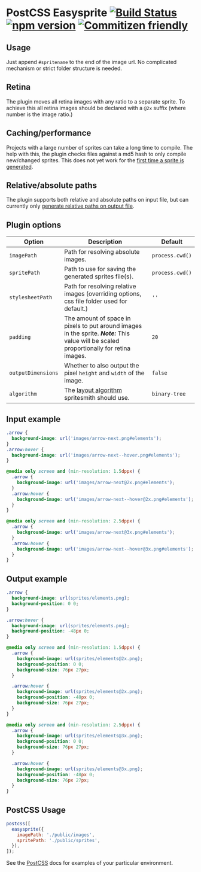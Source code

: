 # PostCSS Easysprite [![Build Status](https://travis-ci.org/glebmachine/postcss-easysprites.svg?branch=master)](https://travis-ci.org/glebmachine/postcss-easysprites) [![npm version](https://badge.fury.io/js/postcss-easysprites.svg)](http://badge.fury.io/js/postcss-easysprites) [![Commitizen friendly](https://img.shields.io/badge/commitizen-friendly-brightgreen.svg)](http://commitizen.github.io/cz-cli/)

## Usage

Just append `#spritename` to the end of the image url. No complicated mechanism or strict folder structure is needed.

## Retina

The plugin moves all retina images with any ratio to a separate sprite. To achieve this all retina images should be declared with a `@2x` suffix (where number is the image ratio.)

## Caching/performance

Projects with a large number of sprites can take a long time to compile. The help with this, the plugin checks files against a md5 hash to only compile new/changed sprites. This does not yet work for the [first time a sprite is generated](https://github.com/glebmachine/postcss-easysprites/issues/5).

## Relative/absolute paths

The plugin supports both relative and absolute paths on input file, but can currently only [generate relative paths on output file](https://github.com/glebmachine/postcss-easysprites/issues/4).

## Plugin options

| Option | Description | Default |
| --- | --- | --- |
| `imagePath` | Path for resolving absolute images. | `process.cwd()` |
| `spritePath` | Path to use for saving the generated sprites file(s). | `process.cwd()` |
| `stylesheetPath` | Path for resolving relative images (overriding options, css file folder used for default.) | `''` |
| `padding` | The amount of space in pixels to put around images in the sprite. _**Note:**_ This value will be scaled proportionally for retina images. | `20` |
| `outputDimensions` | Whether to also output the pixel `height` and `width` of the image. | `false` |
| `algorithm` | The [layout algorithm](https://github.com/twolfson/layout) spritesmith should use. | `binary-tree` |

## Input example

```css
.arrow {
  background-image: url('images/arrow-next.png#elements');
}
.arrow:hover {
  background-image: url('images/arrow-next--hover.png#elements');
}

@media only screen and (min-resolution: 1.5dppx) {
  .arrow {
    background-image: url('images/arrow-next@2x.png#elements');
  }
  .arrow:hover {
    background-image: url('images/arrow-next--hover@2x.png#elements');
  }
}

@media only screen and (min-resolution: 2.5dppx) {
  .arrow {
    background-image: url('images/arrow-next@3x.png#elements');
  }
  .arrow:hover {
    background-image: url('images/arrow-next--hover@3x.png#elements');
  }
}
```

## Output example

```css
.arrow {
  background-image: url(sprites/elements.png);
  background-position: 0 0;
}

.arrow:hover {
  background-image: url(sprites/elements.png);
  background-position: -48px 0;
}

@media only screen and (min-resolution: 1.5dppx) {
  .arrow {
    background-image: url(sprites/elements@2x.png);
    background-position: 0 0;
    background-size: 76px 27px;
  }

  .arrow:hover {
    background-image: url(sprites/elements@2x.png);
    background-position: -48px 0;
    background-size: 76px 27px;
  }
}

@media only screen and (min-resolution: 2.5dppx) {
  .arrow {
    background-image: url(sprites/elements@3x.png);
    background-position: 0 0;
    background-size: 76px 27px;
  }

  .arrow:hover {
    background-image: url(sprites/elements@3x.png);
    background-position: -48px 0;
    background-size: 76px 27px;
  }
}
```

## PostCSS Usage

```js
postcss([
  easysprite({
    imagePath: './public/images',
    spritePath: './public/sprites',
  }),
]);
```

See the [PostCSS](https://postcss.org) docs for examples of your particular environment.
